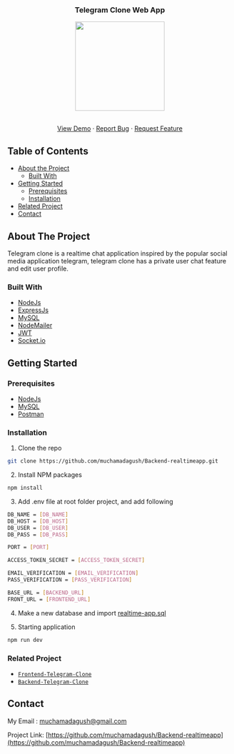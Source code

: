 <p align="center">

  <h3 align="center">Telegram Clone Web App</h3>
  <p align="center">
    <image align="center" width="200" src='https://silentwater.altervista.org/blog/wp-content/uploads/2014/07/telegram-logo.png' />
  </p>

  <p align="center">
    <br />
    <a href="https://telegram-agus.vercel.app/">View Demo</a>
    ·
    <a href="https://github.com/muchamadagush/Backend-realtimeapp/issues">Report Bug</a>
    ·
    <a href="https://github.com/muchamadagush/Backend-realtimeapp/issues">Request Feature</a>
  </p>
</p>



<!-- TABLE OF CONTENTS -->
## Table of Contents

* [About the Project](#about-the-project)
  * [Built With](#built-with)
* [Getting Started](#getting-started)
  * [Prerequisites](#prerequisites)
  * [Installation](#installation)
* [Related Project](#related-project)
* [Contact](#contact)



<!-- ABOUT THE PROJECT -->
## About The Project

Telegram clone is a realtime chat application inspired by the popular social media application telegram, telegram clone has a private user chat feature and edit user profile.

### Built With

* [NodeJs](https://nodejs.org/)
* [ExpressJs](http://expressjs.com/)
* [MySQL](https://www.mysql.com/)
* [NodeMailer](https://nodemailer.com/)
* [JWT](https://jwt.io/)
* [Socket.io](https://socket.io/)


<!-- GETTING STARTED -->
## Getting Started

### Prerequisites
* [NodeJs](https://nodejs.org/)
* [MySQL](https://www.mysql.com/)
* [Postman](https://www.postman.com/)

### Installation

1. Clone the repo
```sh
git clone https://github.com/muchamadagush/Backend-realtimeapp.git
```
2. Install NPM packages
```sh
npm install
```
3. Add .env file at root folder project, and add following
```sh
DB_NAME = [DB_NAME]
DB_HOST = [DB_HOST]
DB_USER = [DB_USER]
DB_PASS = [DB_PASS]

PORT = [PORT]

ACCESS_TOKEN_SECRET = [ACCESS_TOKEN_SECRET]

EMAIL_VERIFICATION = [EMAIL_VERIFICATION]
PASS_VERIFICATION = [PASS_VERIFICATION]

BASE_URL = [BACKEND_URL]
FRONT_URL = [FRONTEND_URL]
```

4. Make a new database and import [realtime-app.sql](https://drive.google.com/file/d/1lMRf_WZB7QH4kAl6pa37-xYjZiF0Yfxj/view?usp=sharing)

5. Starting application
```sh
npm run dev
```

### Related Project
* [`Frontend-Telegram-Clone`](https://github.com/muchamadagush/realtimeapp)
* [`Backend-Telegram-Clone`](https://github.com/muchamadagush/Backend-realtimeapp)

## Contact
My Email : muchamadagush@gmail.com

Project Link: [https://github.com/muchamadagush/Backend-realtimeapp](https://github.com/muchamadagush/Backend-realtimeapp)
